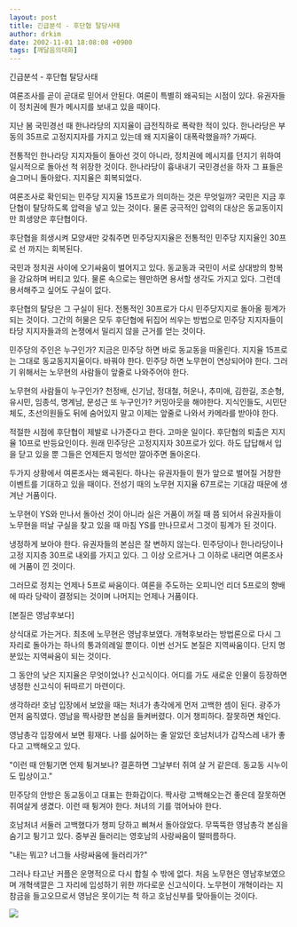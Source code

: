```yaml
---
layout: post
title: 긴급분석 - 후단협 탈당사태
author: drkim
date: 2002-11-01 18:08:08 +0900
tags: [깨달음의대화]
---
```

긴급분석 - 후단협 탈당사태
  

  
여론조사를 곧이 곧대로 믿어서 안된다. 여론이 특별히 왜곡되는 시점이 있다. 유권자들이 정치권에 뭔가 메시지를 보내고 있을 때이다.
  

  
지난 봄 국민경선 때 한나라당의 지지율이 급전직하로 폭락한 적이 있다. 한나라당은 부동의 35프로 고정지지자를 가지고 있는데 왜 지지율이 대폭락했을까? 가짜다.
  

  
전통적인 한나라당 지지자들이 돌아선 것이 아니라, 정치권에 메시지를 던지기 위하여 일시적으로 돌아선 척 위장한 것이다. 한나라당이 흉내내기 국민경선을 하자 그 표들은 슬그머니 돌아왔다. 지지율은 회복되었다.
  

  
여론조사로 확인되는 민주당 지지율 15프로가 의미하는 것은 무엇일까? 국민은 지금 후단협이 탈당하도록 압력을 넣고 있는 것이다. 물론 궁극적인 압력의 대상은 동교동이지만 희생양은 후단협이다.
  

  
후단협을 희생시켜 모양새만 갖춰주면 민주당지지율은 전통적인 민주당 지지율인 30프로 선 까지는 회복된다.
  

  
국민과 정치권 사이에 오기싸움이 벌어지고 있다. 동교동과 국민이 서로 상대방의 항복을 강요하며 버티고 있다. 물론 속으로는 웬만하면 용서할 생각도 가지고 있다. 그런데 용서해주고 싶어도 구실이 없다.
  

  
후단협의 탈당은 그 구실이 된다. 전통적인 30프로가 다시 민주당지지로 돌아올 핑계가 되는 것이다. 그간의 허물은 모두 후단협에 뒤집어 씌우는 방법으로 민주당 지지자들이 타당 지지자들과의 논쟁에서 밀리지 않을 근거를 얻는 것이다.
  

  
민주당의 주인은 누구인가? 지금은 민주당 하면 바로 동교동을 떠올린다. 지지율 15프로는 그대로 동교동지지율이다. 바꿔야 한다. 민주당 하면 노무현이 연상되어야 한다. 그러기 위해서는 노무현의 사람들이 앞줄로 나와주어야 한다.
  

  
노무현의 사람들이 누구인가? 천정배, 신기남, 정대철, 허운나, 추미애, 김한길, 조순형, 유시민, 임종석, 명계남, 문성근 또 누구인가? 커밍아웃을 해야한다. 지식인들도, 시민단체도, 초선의원들도 뒤에 숨어있지 말고 이제는 앞줄로 나와서 카메라를 받아야 한다.
  

  
적절한 시점에 후단협이 제발로 나가준다고 한다. 고마운 일이다. 후단협의 퇴출은 지지율 10프로 반등요인이다. 원래 민주당은 고정지지자 30프로가 있다. 하도 답답해서 입을 닫고 있을 뿐 그들은 언제든지 멍석만 깔아주면 돌아온다.
  

  
두가지 상황에서 여론조사는 왜곡된다. 하나는 유권자들이 뭔가 앞으로 벌어질 거창한 이벤트를 기대하고 있을 때이다. 전성기 때의 노무현 지지율 67프로는 기대감 때문에 생겨난 거품이다.
  

  
노무현이 YS와 만나서 돌아선 것이 아니라 실은 거품이 꺼질 때 쯤 되어서 유권자들이 노무현을 떠날 구실을 찾고 있을 때 마침 YS를 만나므로서 그것이 핑계가 된 것이다.
  

  
냉정하게 보아야 한다. 유권자들의 본심은 잘 변하지 않는다. 민주당이나 한나라당이나 고정 지지층 30프로 내외를 가지고 있다. 그 이상 오르거나 그 이하로 내리면 여론조사에 거품이 낀 것이다.
  

  
그러므로 정치는 언제나 5프로 싸움이다. 여론을 주도하는 오피니언 리더 5프로의 향배에 따라 당락이 결정되는 것이며 나머지는 언제나 거품이다.
  

  

  

  
[본질은 영남후보다]
  
상식대로 가는거다. 최초에 노무현은 영남후보였다. 개혁후보라는 방법론으로 다시 그 자리로 돌아가는 하나의 통과의례일 뿐이다. 이번 선거도 본질은 지역싸움이다. 단지 명분있는 지역싸움이 되는 것이다.
  

  
그 동안의 낮은 지지율은 무엇이었나? 신고식이다. 어디를 가도 새로운 인물이 등장하면 냉정한 신고식이 뒤따르기 마련이다.
  

  
생각하라! 호남 입장에서 보았을 때는 처녀가 총각에게 먼저 고백한 셈이 된다. 광주가 먼저 움직였다. 영남을 짝사랑한 본심을 들켜버렸다. 이거 챙피하다. 잘못하면 채인다.
  

  
영남총각 입장에서 보면 횡재다. 나를 싫어하는 줄 알았던 호남처녀가 갑작스레 내가 좋다고 고백해오고 있다.
  

  
"이런 때 안튕기면 언제 튕겨보나? 결혼하면 그날부터 쥐여 살 거 같은데. 동교동 시누이도 밉상이고."
  

  
민주당의 안방은 동교동이고 대표는 한화갑이다. 짝사랑 고백해오는건 좋은데 잘못하면 쥐여살게 생겼다. 이런 때 튕겨야 한다. 처녀의 기를 꺾어놔야 한다.
  

  
호남처녀 서둘러 고백했다가 챙피 당하고 삐쳐서 돌아앉았다. 무뚝뚝한 영남총각 본심을 숨기고 튕기고 있다. 중부권 들러리는 영호남의 사랑싸움이 떨떠름하다.
  

  
"내는 뭐고? 너그들 사랑싸움에 들러리가?"
  

  
그러나 타고난 커플은 운명적으로 다시 합칠 수 밖에 없다. 처음 노무현은 영남후보였으며 개혁색깔은 그 자리에 입성하기 위한 까다로운 신고식이다. 노무현이 개혁이라는 지참금을 들고오므로서 영남은 못이기는 척 하고 호남신부를 맞아들이는 것이다.
  

  

  
![](http://drkimz.com/technote/board/private/upimg/1035968960.jpg)